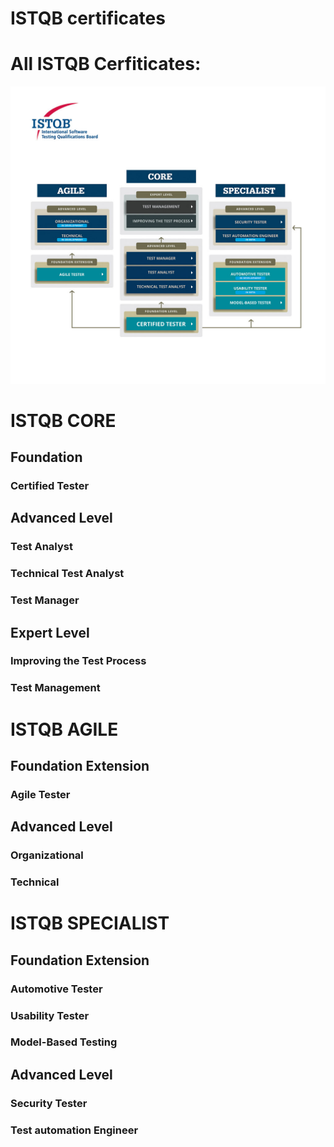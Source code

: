 # ISTQB certificates

# All ISTQB Cerfiticates:


![](istqb-portfolio-image.jpg)

# ISTQB CORE

## Foundation

### Certified Tester



## Advanced Level


### Test Analyst

### Technical Test Analyst

### Test Manager


## Expert Level

### Improving the Test Process

### Test Management



# ISTQB AGILE

## Foundation Extension

### Agile Tester

## Advanced Level

### Organizational

### Technical


# ISTQB SPECIALIST

## Foundation Extension

### Automotive Tester

### Usability Tester

### Model-Based Testing

## Advanced Level

### Security Tester

### Test automation Engineer

